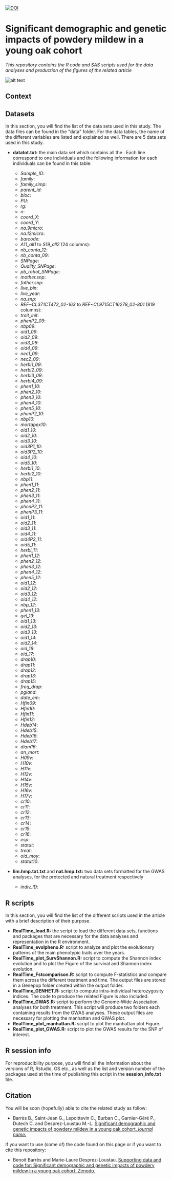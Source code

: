 [![DOI](https://zenodo.org/badge/41293576.svg)](https://zenodo.org/badge/latestdoi/41293576) 
# Significant demographic and genetic impacts of powdery mildew in a young oak cohort 
*This repository contains the R code and SAS scripts used for the data analyses and production of the figures of the related article*

![alt text](https://am3pap005files.storage.live.com/y4mXUw4rIo7I6I-UHrfoPc32YcaZYoOIM_R2-WK8ZLDnMrfurYfJ5FV2WjlTIh_idbaCJMyDFBGPAnA3lwmFOaY_6M5ra2vfzfOiobz1ENwdeA1QbGCTFYXnkZznKUDZXRVNRsXyB7KCZzHJLIFI1B8rqivCd0_12NtVbUs-X7a5FWMEHdFaMUfnwWvsiDjm8JU?width=1584&height=588&cropmode=none)

## Context

## Datasets

In this section, you will find the list of the data sets used in this study. The data files can be found in the "data" folder. For the data tables, the name of the different variables are listed and explained as well. There are 5 data sets used in this study.

-   **datatot.txt:** the main data set which contains all the . Each line correspond to one individuals and the following information for each individuals can be found in this table:
    -   *Sample_ID*:
    -   *family*:
    -   *family_simp*:
    -   *parent_id*:
    -   *bloc*:
    -   *PU*:
    -   *rg*:
    -   *n*:
    -   *coord_X*:
    -   *coord_Y*:
    -   *na.9micro*:
    -   *na.12micro*:
    -   *barcode*:
    -   *A11_all1* to *S19_all2* (24 columns):
    -   *nb_conta_12*:
    -   *nb_conta_09*:
    -   *SNPage*:
    -   *Quality_SNPage*:
    -   *pb_robot_SNPage*:
    -   *mother.snp*:
    -   *father.snp*:
    -   *live_bin*:
    -   *live_year*:
    -   *na.snp*:
    -   *REF\~CL371CT472_02-163* to *REF\~CL9715CT16278_02-801* (819 columns):
    -   *trait_init*:
    - *phenP2_09*:
    - *nbp09*:
    - *oid1_09*:
    - *oid2_09*:
    - *oid3_09*:
    - *oid4_09*:
    - *nec1_09*:
    - *nec2_09*:
    - *herbi1_09*:
    - *herbi2_09*:
    - *herbi3_09*:
    - *herbi4_09*:
    - *phen1_10*:
    - *phen2_10*:
    - *phen3_10*:
    - *phen4_10*:
    - *phen5_10*:
    - *phenP2_10*:
    - *nbp10*:
    - *mortapex10*:
    - *oid1_10*:
    - *oid2_10*:
    - *oid3_10*:
    - *oid3P1_10*:
    - *oid3P2_10*:
    - *oid4_10*:
    - *oid5_10*:
    - *herbi1_10*:
    - *herbi2_10*:
    - *nbp11*:
    - *phen1_11*:
    - *phen2_11*:
    - *phen3_11*:
    - *phen4_11*:
    - *phenP2_11*:
    - *phenP3_11*:
    - *oid1_11*:
    - *oid2_11*:
    - *oid3_11*:
    - *oid4_11*:
    - *oid4P2_11*:
    - *oid5_11*:
    - *herbi_11*:
    - *phen1_12*:
    - *phen2_12*:
    - *phen3_12*:
    - *phen4_12*:
    - *phen5_12*:
    - *oid1_12*:
    - *oid2_12*:
    - *oid3_12*:
    - *oid4_12*:
    - *nbp_12*:
    - *phen1_13*:
    - *gel_13*:
    - *oid1_13*:
    - *oid2_13*:
    - *oid3_13*:
    - *oid1_14*:
    - *oid2_14*:
    - *oid_16*:
    - *oid_17*:
    - *drap10*:
    - *drap11*:
    - *drap12*:
    - *drap13*:
    - *drap15*:
    - *freq_drap*:
    - *pgland*:
    - *date_em*:
    - *Hfin09*:
    - *Hfin10*:
    - *Hfin11*:
    - *Hfin12*:
    - *Hdeb14*:
    - *Hdeb15*:
    - *Hdeb16*:
    - *Hdeb17*:
    - *diam16*:
    - *an_mort*:
    - *H09v*:
    - *H10v*:
    - *H11v*:
    - *H12v*:
    - *H14v*:
    - *H15v*:
    - *H16v*:
    - *H17v*:
    - *cr10*:
    - *cr11*:
    - *cr12*:
    - *cr13*:
    - *cr14*:
    - *cr15*:
    - *cr16*:
    - *esp*:
    - *statut*:
    - *treat*:
    - *oid_moy*:
    - *statut10*:
    
-   **lim.hmp.txt.txt** and **nat.hmp.txt:** two data sets formatted for the GWAS analyses, for the protected and natural treatment respectively
    -   *indiv_ID*:


## R scripts

In this section, you will find the list of the different scripts used in the article with a brief description of their purpose.

-   **RealTime_load.R:** the script to load the different data sets, functions and packages that are necessary for the data analyses and representation in the R environment.
-   **RealTime_evolpheno.R:** script to analyze and plot the evolutionary patterns of the main phenotypic traits over the years.
-   **RealTime_plot_SurvShannon.R:** script to compute the Shannon index evolution and to plot the Figure of the survival and Shannon index evolution.
-   **RealTime_Fstcomparison.R:** script to compute F-statistics and compare them across the different treatment and time. The output files are stored in a Genepop folder created within the output folder.
-   **RealTime_GENHET.R:** script to compute intra-individual heterozygosity indices. The code to produce the related Figure is also included.
-   **RealTime_GWAS.R:** script to perform the Genome-Wide Association analyses for both treatment. This script will produce two folders each containing results from the GWAS analyses. These output files are necessary for plotting the manhattan and GWAS plot.
-   **RealTime_plot_manhattan.R:** script to plot the manhattan plot Figure.
-   **RealTime_plot_GWAS.R:** script to plot the GWAS results for the SNP of interest.

## R session info

For reproducibility purpose, you will find all the information about the versions of R, Rstudio, OS etc., as well as the list and version number of the packages used at the time of publishing this script in the **session_info.txt** file.

## Citation

You will be soon (hopefully) able to cite the related study as follow: 
+ Barrès B., Saint-Jean G., Lepoittevin C., Burban C., Garnier-Géré P., Dutech C. and Desprez-Loustau M.-L. [Significant demographic and genetic impacts of powdery mildew in a young oak cohort. *journal name*.](https://)

If you want to use (some of) the code found on this page or if you want to cite this repository: 
+ Benoit Barrès and Marie-Laure Desprez-Loustau. [Supporting data and code for: Significant demographic and genetic impacts of powdery mildew in a young oak cohort. Zenodo.](https://zenodo.org/badge/latestdoi/sss)
